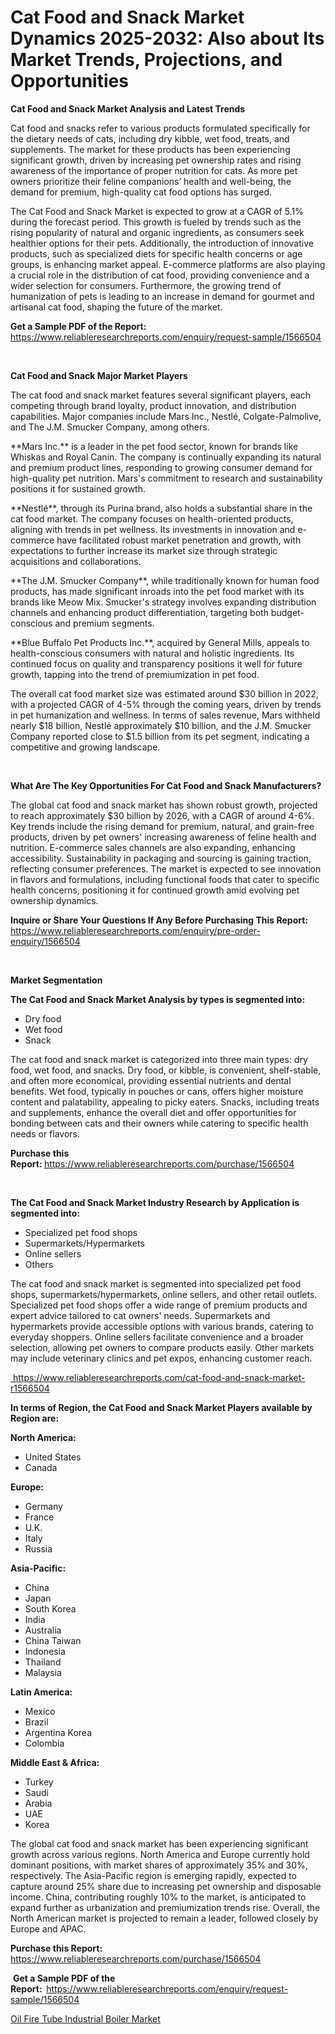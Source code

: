 <p><h1>Cat Food and Snack Market Dynamics 2025-2032: Also about Its Market Trends, Projections, and Opportunities</h1></p><p><strong>Cat Food and Snack Market Analysis and Latest Trends</strong></p>
<p><p>Cat food and snacks refer to various products formulated specifically for the dietary needs of cats, including dry kibble, wet food, treats, and supplements. The market for these products has been experiencing significant growth, driven by increasing pet ownership rates and rising awareness of the importance of proper nutrition for cats. As more pet owners prioritize their feline companions’ health and well-being, the demand for premium, high-quality cat food options has surged.</p><p>The Cat Food and Snack Market is expected to grow at a CAGR of 5.1% during the forecast period. This growth is fueled by trends such as the rising popularity of natural and organic ingredients, as consumers seek healthier options for their pets. Additionally, the introduction of innovative products, such as specialized diets for specific health concerns or age groups, is enhancing market appeal. E-commerce platforms are also playing a crucial role in the distribution of cat food, providing convenience and a wider selection for consumers. Furthermore, the growing trend of humanization of pets is leading to an increase in demand for gourmet and artisanal cat food, shaping the future of the market.</p></p>
<p><strong>Get a Sample PDF of the Report:&nbsp;</strong> <a href="https://www.reliableresearchreports.com/enquiry/request-sample/1566504?utm_campaign=2251&utm_medium=2&utm_source=Github&utm_content=ia&utm_term=22032025&utm_id=cat-food-and-snack">https://www.reliableresearchreports.com/enquiry/request-sample/1566504</a></p>
<p>&nbsp;</p>
<p><strong>Cat Food and Snack Major Market Players</strong></p>
<p><p>The cat food and snack market features several significant players, each competing through brand loyalty, product innovation, and distribution capabilities. Major companies include Mars Inc., Nestlé, Colgate-Palmolive, and The J.M. Smucker Company, among others.</p><p>**Mars Inc.** is a leader in the pet food sector, known for brands like Whiskas and Royal Canin. The company is continually expanding its natural and premium product lines, responding to growing consumer demand for high-quality pet nutrition. Mars's commitment to research and sustainability positions it for sustained growth.</p><p>**Nestlé**, through its Purina brand, also holds a substantial share in the cat food market. The company focuses on health-oriented products, aligning with trends in pet wellness. Its investments in innovation and e-commerce have facilitated robust market penetration and growth, with expectations to further increase its market size through strategic acquisitions and collaborations.</p><p>**The J.M. Smucker Company**, while traditionally known for human food products, has made significant inroads into the pet food market with its brands like Meow Mix. Smucker's strategy involves expanding distribution channels and enhancing product differentiation, targeting both budget-conscious and premium segments.</p><p>**Blue Buffalo Pet Products Inc.**, acquired by General Mills, appeals to health-conscious consumers with natural and holistic ingredients. Its continued focus on quality and transparency positions it well for future growth, tapping into the trend of premiumization in pet food.</p><p>The overall cat food market size was estimated around $30 billion in 2022, with a projected CAGR of 4-5% through the coming years, driven by trends in pet humanization and wellness. In terms of sales revenue, Mars withheld nearly $18 billion, Nestlé approximately $10 billion, and the J.M. Smucker Company reported close to $1.5 billion from its pet segment, indicating a competitive and growing landscape.</p></p>
<p>&nbsp;</p>
<p><strong>What Are The Key Opportunities For Cat Food and Snack Manufacturers?</strong></p>
<p><p>The global cat food and snack market has shown robust growth, projected to reach approximately $30 billion by 2026, with a CAGR of around 4-6%. Key trends include the rising demand for premium, natural, and grain-free products, driven by pet owners' increasing awareness of feline health and nutrition. E-commerce sales channels are also expanding, enhancing accessibility. Sustainability in packaging and sourcing is gaining traction, reflecting consumer preferences. The market is expected to see innovation in flavors and formulations, including functional foods that cater to specific health concerns, positioning it for continued growth amid evolving pet ownership dynamics.</p></p>
<p><strong>Inquire or Share Your Questions If Any Before Purchasing This Report:</strong> <a href="https://www.reliableresearchreports.com/enquiry/pre-order-enquiry/1566504?utm_campaign=2251&utm_medium=2&utm_source=Github&utm_content=ia&utm_term=22032025&utm_id=cat-food-and-snack">https://www.reliableresearchreports.com/enquiry/pre-order-enquiry/1566504</a></p>
<p>&nbsp;</p>
<p><strong>Market Segmentation</strong></p>
<p><strong>The Cat Food and Snack Market Analysis by types is segmented into:</strong></p>
<p><ul><li>Dry food</li><li>Wet food</li><li>Snack</li></ul></p>
<p><p>The cat food and snack market is categorized into three main types: dry food, wet food, and snacks. Dry food, or kibble, is convenient, shelf-stable, and often more economical, providing essential nutrients and dental benefits. Wet food, typically in pouches or cans, offers higher moisture content and palatability, appealing to picky eaters. Snacks, including treats and supplements, enhance the overall diet and offer opportunities for bonding between cats and their owners while catering to specific health needs or flavors.</p></p>
<p><strong>Purchase this Report:&nbsp;</strong><a href="https://www.reliableresearchreports.com/purchase/1566504?utm_campaign=2251&utm_medium=2&utm_source=Github&utm_content=ia&utm_term=22032025&utm_id=cat-food-and-snack">https://www.reliableresearchreports.com/purchase/1566504</a></p>
<p>&nbsp;</p>
<p><strong>The Cat Food and Snack Market Industry Research by Application is segmented into:</strong></p>
<p><ul><li>Specialized pet food shops</li><li>Supermarkets/Hypermarkets</li><li>Online sellers</li><li>Others</li></ul></p>
<p><p>The cat food and snack market is segmented into specialized pet food shops, supermarkets/hypermarkets, online sellers, and other retail outlets. Specialized pet food shops offer a wide range of premium products and expert advice tailored to cat owners' needs. Supermarkets and hypermarkets provide accessible options with various brands, catering to everyday shoppers. Online sellers facilitate convenience and a broader selection, allowing pet owners to compare products easily. Other markets may include veterinary clinics and pet expos, enhancing customer reach.</p></p>
<p><a href="https://www.reliableresearchreports.com/cat-food-and-snack-market-r1566504?utm_campaign=2251&utm_medium=2&utm_source=Github&utm_content=ia&utm_term=22032025&utm_id=cat-food-and-snack">&nbsp;https://www.reliableresearchreports.com/cat-food-and-snack-market-r1566504</a></p>
<p><strong>In terms of Region, the Cat Food and Snack Market Players available by Region are:</strong></p>
<p>
    <p> <strong> North America: </strong>
        <ul>
            <li>United States</li>
            <li>Canada</li>
        </ul>
        </p> 
    <p> <strong> Europe: </strong>
        <ul>
            <li>Germany</li>
            <li>France</li>
            <li>U.K.</li>
            <li>Italy</li>
            <li>Russia</li>
        </ul>
        </p> 
    <p> <strong> Asia-Pacific: </strong>
        <ul>
            <li>China</li>
            <li>Japan</li>
            <li>South Korea</li>
            <li>India</li>
            <li>Australia</li>
            <li>China Taiwan</li>
            <li>Indonesia</li>
            <li>Thailand</li>
            <li>Malaysia</li>
        </ul>
        </p> 
    <p> <strong> Latin America: </strong>
        <ul>
            <li>Mexico</li>
            <li>Brazil</li>
            <li>Argentina Korea</li>
            <li>Colombia</li>
        </ul>
        </p> 
    <p> <strong> Middle East & Africa: </strong>
        <ul>
            <li>Turkey</li>
            <li>Saudi</li>
            <li>Arabia</li>
            <li>UAE</li>
            <li>Korea</li>
        </ul>
    </p>
    </p>
<p><p>The global cat food and snack market has been experiencing significant growth across various regions. North America and Europe currently hold dominant positions, with market shares of approximately 35% and 30%, respectively. The Asia-Pacific region is emerging rapidly, expected to capture around 25% share due to increasing pet ownership and disposable income. China, contributing roughly 10% to the market, is anticipated to expand further as urbanization and premiumization trends rise. Overall, the North American market is projected to remain a leader, followed closely by Europe and APAC.</p></p>
<p><strong>Purchase this Report: </strong><a href="https://www.reliableresearchreports.com/purchase/1566504?utm_campaign=2251&utm_medium=2&utm_source=Github&utm_content=ia&utm_term=22032025&utm_id=cat-food-and-snack">https://www.reliableresearchreports.com/purchase/1566504</a></p>
<p>&nbsp;<strong>Get a Sample PDF of the Report:&nbsp;&nbsp;</strong><a href="https://www.reliableresearchreports.com/enquiry/request-sample/1566504?utm_campaign=2251&utm_medium=2&utm_source=Github&utm_content=ia&utm_term=22032025&utm_id=cat-food-and-snack">https://www.reliableresearchreports.com/enquiry/request-sample/1566504</a></p>
<p><strong></strong></p>
<p><p><a href="https://github.com/SanjidaKhan901/Market-Research-Report-List-2/blob/main/oil-fire-tube-industrial-boiler-market.md?utm_campaign=2251&utm_medium=2&utm_source=Github&utm_content=ia&utm_term=22032025&utm_id=cat-food-and-snack">Oil Fire Tube Industrial Boiler Market</a></p></p>